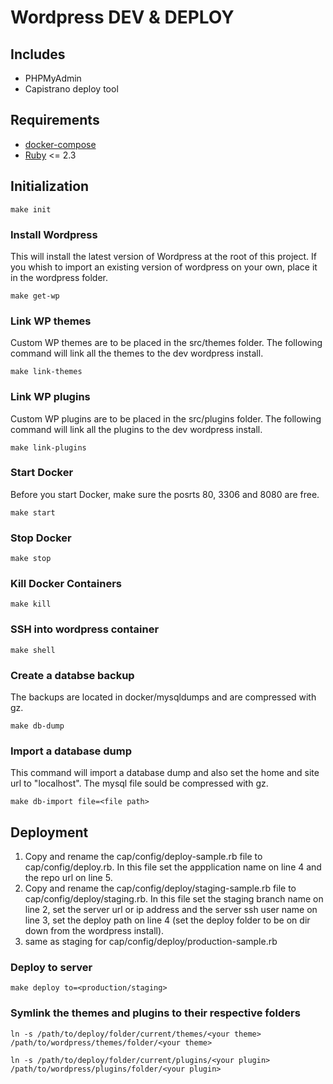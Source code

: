 # Wordpress DEV & DEPLOY
## Includes
- PHPMyAdmin
- Capistrano deploy tool


## Requirements
- [docker-compose](https://docs.docker.com/compose/)
- [Ruby](https://www.ruby-lang.org/en/) <= 2.3

## Initialization
```
make init
```
### Install Wordpress
This will install the latest version of Wordpress at the root of this project. If you whish to import an existing version of wordpress on your own, place it in the wordpress folder.
```
make get-wp
```
### Link WP themes
Custom WP themes are to be placed in the src/themes folder.
The following command will link all the themes to the dev wordpress install.
```
make link-themes
```
### Link WP plugins
Custom WP plugins are to be placed in the src/plugins folder.
The following command will link all the plugins to the dev wordpress install.
```
make link-plugins
```
### Start Docker
Before you start Docker, make sure the posrts 80, 3306 and 8080 are free. 
```
make start
```
### Stop Docker
```
make stop
```
### Kill Docker Containers
```
make kill
```
### SSH into wordpress container
```
make shell
```
### Create a databse backup
The backups are located in docker/mysqldumps and are compressed with gz.
```
make db-dump
```
### Import a database dump
This command will import a database dump and also set the home and site url to "localhost".
The mysql file sould be compressed with gz.
```
make db-import file=<file path>
```
## Deployment
1. Copy and rename the cap/config/deploy-sample.rb file to cap/config/deploy.rb. In this file set the appplication name on line 4 and the repo url on line 5.
2. Copy and rename the cap/config/deploy/staging-sample.rb file to cap/config/deploy/staging.rb. In this file set the staging branch name on line 2, set the server url or ip address and the server ssh user name on line 3, set the deploy path on line 4 (set the deploy folder to be on dir down from the wordpress install).
3. same as staging for cap/config/deploy/production-sample.rb
### Deploy to server
```
make deploy to=<production/staging>
``` 
### Symlink the themes and plugins to their respective folders
```
ln -s /path/to/deploy/folder/current/themes/<your theme> /path/to/wordpress/themes/folder/<your theme>
```
```
ln -s /path/to/deploy/folder/current/plugins/<your plugin> /path/to/wordpress/plugins/folder/<your plugin>
```